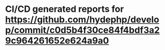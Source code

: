 # CI/CD generated reports for https://github.com/hydephp/develop/commit/c0d5b4f30ce84f4bdf3a29c964261652e624a9a0
